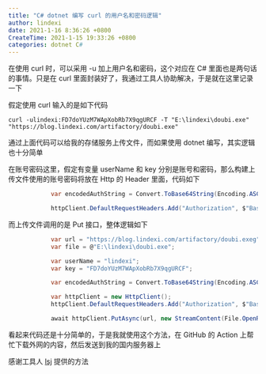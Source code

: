 ```yaml
---
title: "C# dotnet 编写 curl 的用户名和密码逻辑"
author: lindexi
date: 2021-1-16 8:36:26 +0800
CreateTime: 2021-1-15 19:33:26 +0800
categories: dotnet C#
---
```


在使用 curl 时，可以采用 -u 加上用户名和密码，这个对应在 C# 里面也是两句话的事情。只是在 curl 里面封装好了，我通过工具人协助解决，于是就在这里记录一下

<!--more-->


<!-- 发布 -->

假定使用 curl 输入的是如下代码

```
curl -ulindexi:FD7doYUzM7WApXobRb7X9qgURCF -T "E:\lindexi\doubi.exe" "https://blog.lindexi.com/artifactory/doubi.exe"
```

通过上面代码可以给我的存储服务上传文件，而如果使用 dotnet 编写，其实逻辑也十分简单

在账号密码这里，假定有变量 userName 和 key 分别是账号和密码，那么构建上传文件使用的账号密码将放在 Http 的 Header 里面，代码如下

```csharp
            var encodedAuthString = Convert.ToBase64String(Encoding.ASCII.GetBytes($"{userName}:{key}"));

            httpClient.DefaultRequestHeaders.Add("Authorization", $"Basic {encodedAuthString}");
```

而上传文件调用的是 Put 接口，整体逻辑如下

```csharp
            var url = "https://blog.lindexi.com/artifactory/doubi.exeg";
            var file = @"E:\lindexi\doubi.exe";

            var userName = "lindexi";
            var key = "FD7doYUzM7WApXobRb7X9qgURCF";

            var encodedAuthString = Convert.ToBase64String(Encoding.ASCII.GetBytes($"{userName}:{key}"));

            var httpClient = new HttpClient();
            httpClient.DefaultRequestHeaders.Add("Authorization", $"Basic {encodedAuthString}");

            await httpClient.PutAsync(url, new StreamContent(File.OpenRead(file)));
```

看起来代码还是十分简单的，于是我就使用这个方法，在 GitHub 的 Action 上帮忙下载外网的内容，然后发送到我的国内服务器上

感谢工具人 [lsj](https://blog.sdlsj.net/ ) 提供的方法

